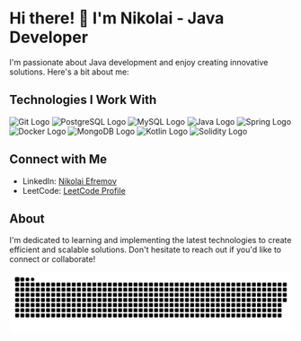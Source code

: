 # Hi there! 👋 I'm Nikolai - Java Developer

I'm passionate about Java development and enjoy creating innovative solutions. Here's a bit about me:

## Technologies I Work With

<p float="left">
  <img src="https://cdn.jsdelivr.net/gh/devicons/devicon/icons/git/git-original.svg" height="30" alt="Git Logo">
  <img src="https://cdn.jsdelivr.net/gh/devicons/devicon/icons/postgresql/postgresql-original.svg" height="30" alt="PostgreSQL Logo">
  <img src="https://cdn.jsdelivr.net/gh/devicons/devicon/icons/mysql/mysql-original.svg" height="30" alt="MySQL Logo">
  <img src="https://cdn.jsdelivr.net/gh/devicons/devicon/icons/java/java-original.svg" height="30" alt="Java Logo">
  <img src="https://cdn.jsdelivr.net/gh/devicons/devicon/icons/spring/spring-original.svg" height="30" alt="Spring Logo">
  <img src="https://cdn.jsdelivr.net/gh/devicons/devicon/icons/docker/docker-original.svg" height="30" alt="Docker Logo">
  <img src="https://cdn.jsdelivr.net/gh/devicons/devicon/icons/mongodb/mongodb-original.svg" height="30" alt="MongoDB Logo">
  <img src="https://cdn.jsdelivr.net/gh/devicons/devicon/icons/kotlin/kotlin-original.svg" height="30" alt="Kotlin Logo">
  <img src="https://cdn.jsdelivr.net/gh/devicons/devicon/icons/solidity/solidity-original.svg" height="30" alt="Solidity Logo">
</p>

## Connect with Me

- LinkedIn: [Nikolai Efremov](https://www.linkedin.com/in/nikolai-efremov/)
- LeetCode: [LeetCode Profile](https://leetcode.com/efremnikolaus/)

## About

I'm dedicated to learning and implementing the latest technologies to create efficient and scalable solutions. Don't hesitate to reach out if you'd like to connect or collaborate!


![snake animation](https://github.com/efremnikolaus/efremnikolaus/blob/output/github-contribution-grid-snake.svg)

###
